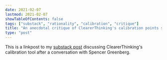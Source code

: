 ```yaml
---
date: 2021-02-07
lastmod: 2021-02-07
showTableOfContents: false
tags: ["substack", "rationality", "calibration", "critique"]
title: "An anecdotal critique of ClearerThinking's calibration points system. Part II"
type: "post"
---
```

This is a linkpost to my [substack post](https://lovkush.substack.com/p/an-anecdotal-critique-of-clearerthinkings-f87) discussing ClearerThinking's calibration tool after a conversation with Spencer Greenberg. 